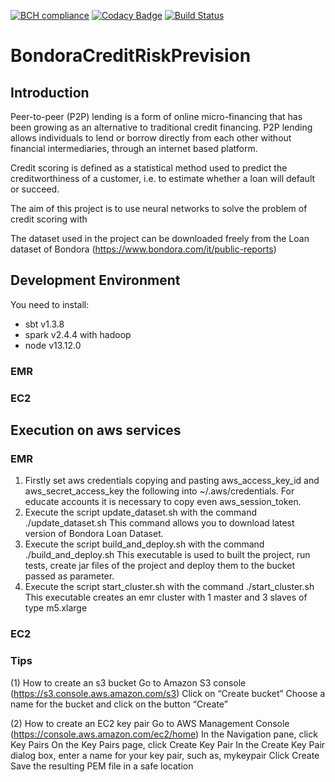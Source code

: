 [![BCH compliance](https://bettercodehub.com/edge/badge/AdamF42/BondoraCreditRiskPrevision?branch=master&token=0f8b85c0bbfa146d2313a1100e9d92b6b06bb51a)](https://bettercodehub.com/)
[![Codacy Badge](https://api.codacy.com/project/badge/Grade/8219c8cea7be4ff9813fe8a93b50aac0)](https://www.codacy.com?utm_source=github.com&amp;utm_medium=referral&amp;utm_content=AdamF42/BondoraCreditRiskPrevision&amp;utm_campaign=Badge_Grade)
[![Build Status](https://travis-ci.org/AdamF42/BondoraCreditRiskPrevision.svg?branch=master)](https://travis-ci.org/AdamF42/BondoraCreditRiskPrevision)
# BondoraCreditRiskPrevision


## Introduction

Peer-to-peer (P2P) lending is a form of online micro-financing that has been growing as an alternative to traditional credit financing. P2P lending allows individuals to lend or borrow directly from each other without financial intermediaries, through an internet based platform.

Credit scoring is defined as a statistical method used to predict the creditworthiness of a customer, i.e. to estimate whether a loan will default or succeed.

The aim of this project is to use neural networks to solve the problem of credit scoring with 

The dataset used in the project can be downloaded freely from the Loan dataset of Bondora (https://www.bondora.com/it/public-reports)

## Development Environment

You need to install:
- sbt v1.3.8
- spark v2.4.4 with hadoop
- node v13.12.0

### EMR

### EC2
   
## Execution on aws services

### EMR
   1. Firstly set aws credentials copying and pasting aws_access_key_id and aws_secret_access_key the following into ~/.aws/credentials. For educate accounts it is necessary to copy even aws_session_token.
   2. Execute the script update_dataset.sh with the command
      ./update_dataset.sh <buket-name>
      This command allows you to download latest version of Bondora Loan Dataset. 
   3. Execute the script build_and_deploy.sh with the command
      ./build_and_deploy.sh <buket-name> 
      This executable is used to built the project, run tests, create jar files of the project and deploy them to the bucket passed as parameter. 
   4. Execute the script start_cluster.sh with the command
      ./start_cluster.sh<pem-keys> <bucket-name> <subnet>
      This executable creates an emr cluster with 1 master and 3 slaves of type m5.xlarge

### EC2


### Tips

(1) How to create an s3 bucket
Go to Amazon S3 console (https://s3.console.aws.amazon.com/s3)
Click on “Create bucket”
Choose a name for the bucket and click on the button “Create”

(2) How to create an EC2 key pair
Go to AWS Management Console (https://console.aws.amazon.com/ec2/home)
In the Navigation pane, click Key Pairs
On the Key Pairs page, click Create Key Pair
In the Create Key Pair dialog box, enter a name for your key pair, such as, mykeypair
Click Create
Save the resulting PEM file in a safe location
